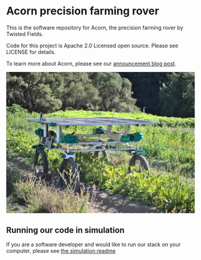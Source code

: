 # Acorn precision farming rover

This is the software repository for Acorn, the precision farming rover
by Twisted Fields.

Code for this project is Apache 2.0 Licensed open source. Please see LICENSE
for details.

To learn more about Acorn, please see our [announcement blog post](https://community.twistedfields.com/t/introducing-acorn-a-precision-farming-rover-from-twisted-fields/).

![Our acorn prototype in the field.](docs/acorn.jpeg)

## Running our code in simulation
If you are a software developer and would like to run our stack on your
computer, please see [the simulation readme](SIMULATION.md)

